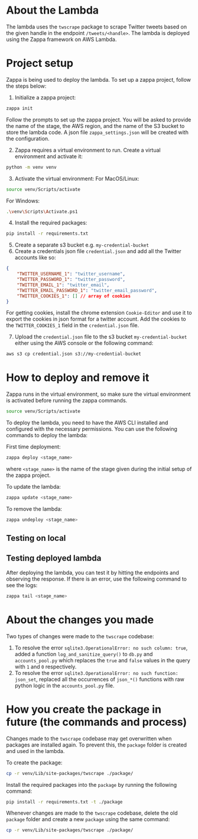 # About the Lambda
The lambda uses the `twscrape` package to scrape Twitter tweets based on the given handle in the endpoint `/tweets/<handle>`. The lambda is deployed using the Zappa framework on AWS Lambda.

# Project setup
Zappa is being used to deploy the lambda. To set up a zappa project, follow the steps below:
1. Initialize a zappa project:
```bash
zappa init
```
Follow the prompts to set up the zappa project. You will be asked to provide the name of the stage, the AWS region, and the name of the S3 bucket to store the lambda code. A json file `zappa_settings.json` will be created with the configuration.

2. Zappa requires a virtual environment to run. Create a virtual environment and activate it:
```bash
python -m venv venv   
```

3. Activate the virtual environment:
For MacOS/Linux:
```bash
source venv/Scripts/activate 
```
For Windows:
```bash
.\venv\Scripts\Activate.ps1
```

4. Install the required packages:
```bash
pip install -r requirements.txt
```

5. Create a separate s3 bucket e.g. `my-credential-bucket`
6. Create a credentials json file `credential.json` and add all the Twitter accounts like so:
```json
{
    "TWITTER_USERNAME_1": "twitter_username",
    "TWITTER_PASSWORD_1": "twitter_password",
    "TWITTER_EMAIL_1": "twitter_email",
    "TWITTER_EMAIL_PASSWORD_1": "twitter_email_password",
    "TWITTER_COOKIES_1": [] // array of cookies
}
```
For getting cookies, install the chrome extension `Cookie-Editor` and use it to export the cookies in json format for a twitter account. Add the cookies to the `TWITTER_COOKIES_1` field in the `credential.json` file.

7. Upload the `credential.json` file to the s3 bucket `my-credential-bucket` either using the AWS console or the following command:
```bash
aws s3 cp credential.json s3://my-credential-bucket
```

# How to deploy and remove it

Zappa runs in the virtual environment, so make sure the virtual environment is activated before running the zappa commands.
```bash
source venv/Scripts/activate
```

To deploy the lambda, you need to have the AWS CLI installed and configured with the necessary permissions. You can use the following commands to deploy the lambda:

First time deployment:
```bash
zappa deploy <stage_name>
```
where `<stage_name>` is the name of the stage given during the initial setup of the zappa project.

To update the lambda:
```bash
zappa update <stage_name>
```

To remove the lambda:
```bash
zappa undeploy <stage_name>
```

## Testing on local
## Testing deployed lambda

After deploying the lambda, you can test it by hitting the endpoints and observing the response. If there is an error, use the following command to see the logs:
```bash
zappa tail <stage_name>
```

# About the changes you made

Two types of changes were made to the `twscrape` codebase:
1. To resolve the error `sqlite3.OperationalError: no such column: true`, added a function `log_and_sanitize_query()` to `db.py` and `accounts_pool.py` which replaces the `true` and `false` values in the query with `1` and `0` respectively.
2. To resolve the error `sqlite3.OperationalError: no such function: json_set`, replaced all the occurrences of `json_*()` functions with raw python logic in the `accounts_pool.py` file.

# How you create the package in future (the commands and process)

Changes made to the `twscrape` codebase may get overwritten when packages are installed again. To prevent this, the `package` folder is created and used in the lambda.

To create the package:
```bash
cp -r venv/Lib/site-packages/twscrape ./package/
```

Install the required packages into the `package` by running the following command:
```bash
pip install -r requirements.txt -t ./package
```

Whenever changes are made to the `twscrape` codebase, delete the old `package` folder and create a new `package` using the same command:
```bash
cp -r venv/Lib/site-packages/twscrape ./package/
```